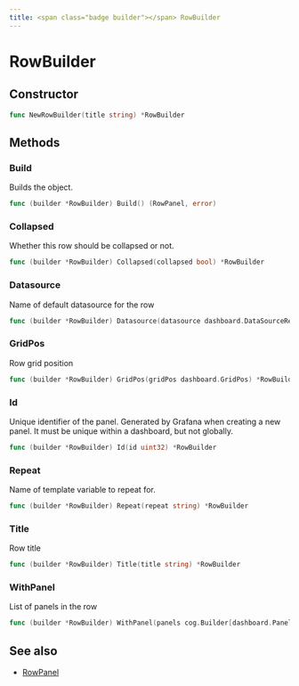 ```yaml
---
title: <span class="badge builder"></span> RowBuilder
---
```

# <span class="badge builder"></span> RowBuilder

## Constructor

```go
func NewRowBuilder(title string) *RowBuilder
```
## Methods

### <span class="badge object-method"></span> Build

Builds the object.

```go
func (builder *RowBuilder) Build() (RowPanel, error)
```

### <span class="badge object-method"></span> Collapsed

Whether this row should be collapsed or not.

```go
func (builder *RowBuilder) Collapsed(collapsed bool) *RowBuilder
```

### <span class="badge object-method"></span> Datasource

Name of default datasource for the row

```go
func (builder *RowBuilder) Datasource(datasource dashboard.DataSourceRef) *RowBuilder
```

### <span class="badge object-method"></span> GridPos

Row grid position

```go
func (builder *RowBuilder) GridPos(gridPos dashboard.GridPos) *RowBuilder
```

### <span class="badge object-method"></span> Id

Unique identifier of the panel. Generated by Grafana when creating a new panel. It must be unique within a dashboard, but not globally.

```go
func (builder *RowBuilder) Id(id uint32) *RowBuilder
```

### <span class="badge object-method"></span> Repeat

Name of template variable to repeat for.

```go
func (builder *RowBuilder) Repeat(repeat string) *RowBuilder
```

### <span class="badge object-method"></span> Title

Row title

```go
func (builder *RowBuilder) Title(title string) *RowBuilder
```

### <span class="badge object-method"></span> WithPanel

List of panels in the row

```go
func (builder *RowBuilder) WithPanel(panels cog.Builder[dashboard.Panel]) *RowBuilder
```

## See also

 * <span class="badge object-type-struct"></span> [RowPanel](./object-RowPanel.md)

